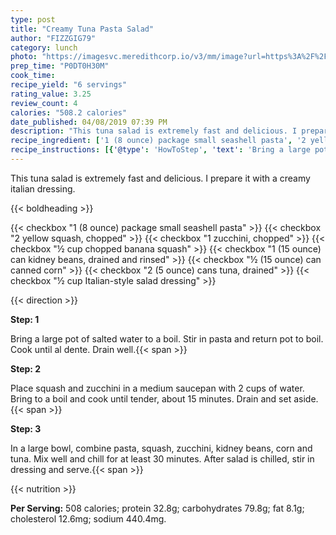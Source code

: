 ```yaml
---
type: post
title: "Creamy Tuna Pasta Salad"
author: "FIZZGIG79"
category: lunch
photo: "https://imagesvc.meredithcorp.io/v3/mm/image?url=https%3A%2F%2Fimages.media-allrecipes.com%2Fuserphotos%2F5655868.jpg"
prep_time: "P0DT0H30M"
cook_time: 
recipe_yield: "6 servings"
rating_value: 3.25
review_count: 4
calories: "508.2 calories"
date_published: 04/08/2019 07:39 PM
description: "This tuna salad is extremely fast and delicious. I prepare it with a creamy italian dressing."
recipe_ingredient: ['1 (8 ounce) package small seashell pasta', '2 yellow squash, chopped', '1 zucchini, chopped', '½ cup chopped banana squash', '1 (15 ounce) can kidney beans, drained and rinsed', '½ (15 ounce) can canned corn', '2 (5 ounce) cans tuna, drained', '½ cup Italian-style salad dressing']
recipe_instructions: [{'@type': 'HowToStep', 'text': 'Bring a large pot of salted water to a boil. Stir in pasta and return pot to boil. Cook until al dente. Drain well.\n'}, {'@type': 'HowToStep', 'text': 'Place squash and zucchini in a medium saucepan with 2 cups of water. Bring to a boil and cook until tender, about 15 minutes. Drain and set aside.\n'}, {'@type': 'HowToStep', 'text': 'In a large bowl, combine pasta, squash, zucchini, kidney beans, corn and tuna. Mix well and chill for at least 30 minutes. After salad is chilled, stir in dressing and serve.\n'}]
---
```


This tuna salad is extremely fast and delicious. I prepare it with a creamy italian dressing. 

{{< boldheading >}}

{{< checkbox "1 (8 ounce) package small seashell pasta" >}}
{{< checkbox "2  yellow squash, chopped" >}}
{{< checkbox "1  zucchini, chopped" >}}
{{< checkbox "½ cup chopped banana squash" >}}
{{< checkbox "1 (15 ounce) can kidney beans, drained and rinsed" >}}
{{< checkbox "½ (15 ounce) can canned corn" >}}
{{< checkbox "2 (5 ounce) cans tuna, drained" >}}
{{< checkbox "½ cup Italian-style salad dressing" >}}


{{< direction >}}

**Step: 1**

Bring a large pot of salted water to a boil. Stir in pasta and return pot to boil. Cook until al dente. Drain well.{{< span >}}

**Step: 2**

Place squash and zucchini in a medium saucepan with 2 cups of water. Bring to a boil and cook until tender, about 15 minutes. Drain and set aside.{{< span >}}

**Step: 3**

In a large bowl, combine pasta, squash, zucchini, kidney beans, corn and tuna. Mix well and chill for at least 30 minutes. After salad is chilled, stir in dressing and serve.{{< span >}}

{{< nutrition >}}

**Per Serving:** 508 calories; protein 32.8g; carbohydrates 79.8g; fat 8.1g; cholesterol 12.6mg; sodium 440.4mg.